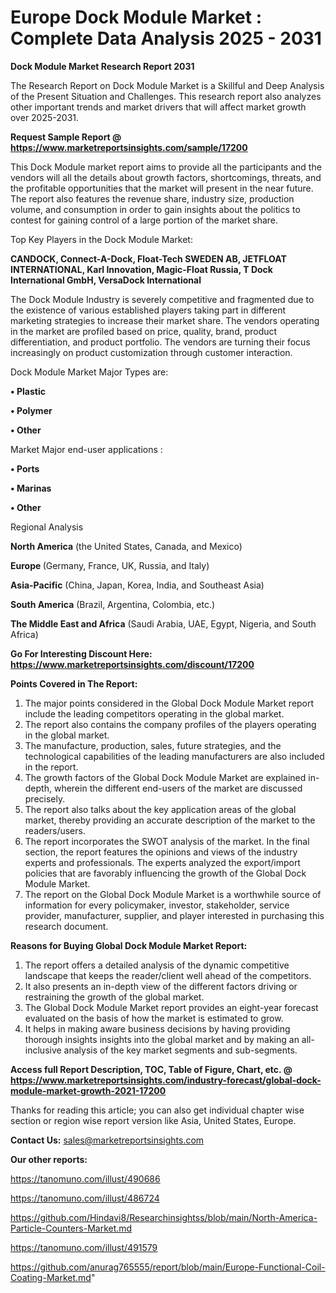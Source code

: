 # Europe Dock Module Market : Complete Data Analysis 2025 - 2031

<strong>Dock Module Market Research Report 2031</strong>

The Research Report on Dock Module Market is a Skillful and Deep Analysis of the Present Situation and Challenges. This research report also analyzes other important trends and market drivers that will affect market growth over 2025-2031.

<strong>Request Sample Report @ <a href=https://www.marketreportsinsights.com/sample/17200>https://www.marketreportsinsights.com/sample/17200</a></strong>

This Dock Module market report aims to provide all the participants and the vendors will all the details about growth factors, shortcomings, threats, and the profitable opportunities that the market will present in the near future. The report also features the revenue share, industry size, production volume, and consumption in order to gain insights about the politics to contest for gaining control of a large portion of the market share.

Top Key Players in the Dock Module Market:

<strong>CANDOCK, Connect-A-Dock, Float-Tech SWEDEN AB, JETFLOAT INTERNATIONAL, Karl Innovation, Magic-Float Russia, T Dock International GmbH, VersaDock International</strong>

The Dock Module Industry is severely competitive and fragmented due to the existence of various established players taking part in different marketing strategies to increase their market share. The vendors operating in the market are profiled based on price, quality, brand, product differentiation, and product portfolio. The vendors are turning their focus increasingly on product customization through customer interaction.

Dock Module Market Major Types are:

<strong>• Plastic

• Polymer

• Other</strong>

Market Major end-user applications :

<strong>• Ports

• Marinas

• Other</strong>

Regional Analysis

</u><strong><b>North America</b></strong> (the United States, Canada, and Mexico)

<strong><b>Europe </b></strong>(Germany, France, UK, Russia, and Italy)

<strong><b>Asia-Pacific</b></strong> (China, Japan, Korea, India, and Southeast Asia)

<strong><b>South America</b></strong> (Brazil, Argentina, Colombia, etc.)

<strong><b>The Middle East and Africa</b></strong> (Saudi Arabia, UAE, Egypt, Nigeria, and South Africa)

<strong>Go For Interesting Discount Here: <a href=https://www.marketreportsinsights.com/discount/17200>https://www.marketreportsinsights.com/discount/17200</a></strong>

<strong>Points Covered in The Report:</strong>
<ol>
  <li>The major points considered in the Global Dock Module Market report include the leading competitors operating in the global market.</li>
  <li>The report also contains the company profiles of the players operating in the global market.</li>
  <li>The manufacture, production, sales, future strategies, and the technological capabilities of the leading manufacturers are also included in the report.</li>
  <li>The growth factors of the Global Dock Module Market are explained in-depth, wherein the different end-users of the market are discussed precisely.</li>
  <li>The report also talks about the key application areas of the global market, thereby providing an accurate description of the market to the readers/users.</li>
  <li>The report incorporates the SWOT analysis of the market. In the final section, the report features the opinions and views of the industry experts and professionals. The experts analyzed the export/import policies that are favorably influencing the growth of the Global Dock Module Market.</li>
  <li>The report on the Global Dock Module Market is a worthwhile source of information for every policymaker, investor, stakeholder, service provider, manufacturer, supplier, and player interested in purchasing this research document.</li>
</ol>
<strong>Reasons for Buying Global Dock Module Market Report:</strong>

<ol>
  <li>The report offers a detailed analysis of the dynamic competitive landscape that keeps the reader/client well ahead of the competitors.</li>
  <li>It also presents an in-depth view of the different factors driving or restraining the growth of the global market.</li>
  <li>The Global Dock Module Market report provides an eight-year forecast evaluated on the basis of how the market is estimated to grow.</li>
  <li>It helps in making aware business decisions by having providing thorough insights insights into the global market and by making an all-inclusive analysis of the key market segments and sub-segments.</li>
</ol>
<strong>Access full Report Description, TOC, Table of Figure, Chart, etc. @ <a href=https://www.marketreportsinsights.com/industry-forecast/global-dock-module-market-growth-2021-17200>https://www.marketreportsinsights.com/industry-forecast/global-dock-module-market-growth-2021-17200</a></strong>


Thanks for reading this article; you can also get individual chapter wise section or region wise report version like Asia, United States, Europe.

<strong>Contact Us:</strong>
sales@marketreportsinsights.com

<strong>Our other reports:</strong>

<a href=https://tanomuno.com/illust/490686>https://tanomuno.com/illust/490686</a>

<a href=https://tanomuno.com/illust/486724>https://tanomuno.com/illust/486724</a>

<a href=https://github.com/Hindavi8/Researchinsightss/blob/main/North-America-Particle-Counters-Market.md>https://github.com/Hindavi8/Researchinsightss/blob/main/North-America-Particle-Counters-Market.md</a>

<a href=https://tanomuno.com/illust/491579>https://tanomuno.com/illust/491579</a>

<a href=https://github.com/anurag765555/report/blob/main/Europe-Functional-Coil-Coating-Market.md>https://github.com/anurag765555/report/blob/main/Europe-Functional-Coil-Coating-Market.md</a>"
